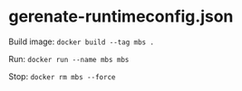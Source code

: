 # gerenate-runtimeconfig.json

Build image: `docker build --tag mbs .`

Run: `docker run --name mbs mbs`

Stop: `docker rm mbs --force` 
